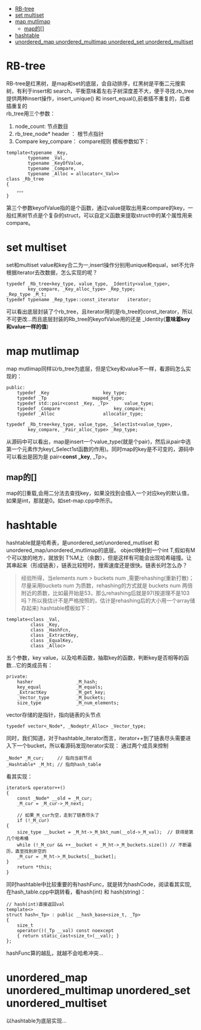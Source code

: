 <!-- TOC -->

- [RB-tree](#rb-tree)
- [set multiset](#set-multiset)
- [map mutlimap](#map-mutlimap)
  - [map的\[\]](#map的)
- [hashtable](#hashtable)
- [unordered\_map unordered\_multimap unordered\_set unordered\_multiset](#unordered_map-unordered_multimap-unordered_set-unordered_multiset)

<!-- /TOC -->
# RB-tree
RB-tree是红黑树，是map和set的底层，会自动排序，红黑树是平衡二元搜索树，有利于insert和 search，平衡意味着左右子树深度差不大，便于寻找.rb_tree提供两种insert操作，insert_unique() 和 insert_equal(),前者插不重复的，后者插重复的  
rb_tree用三个参数：
1. node_count: 节点数目
2. rb_tree_node* header ： 根节点指针
3. Compare key_compare： compare规则
模板参数如下：
```
template<typename _Key, 
        typename _Val, 
        typename _KeyOfValue,
        typename _Compare, 
        typename _Alloc = allocator<_Val>>
class _Rb_tree
{
    。。。
}
```
第三个参数keyofValue指的是个函数，通过value提取出用来compare的key，一般红黑树节点是个复杂的struct，可以自定义函数来提取struct中的某个属性用来compare。
# set multiset
set和multiset value和key合二为一,insert操作分别用unique和equal，set不允许根据iterator去改数据，怎么实现的呢？  
```
typedef _Rb_tree<key_type, value_type, _Identity<value_type>,
        key_compare, _Key_alloc_type> _Rep_type;
_Rep_type _M_t;  
typedef typename _Rep_type::const_iterator	 iterator;
```
可以看出底层封装了个rb_tree，且iterator用的是rb_tree的const_iterator，所以不可更改...而且底层封装的Rb_tree的keyofValue用的还是 _Identity(**意味着key和value一样的值**)
# map mutlimap
map mutlimap同样以rb_tree为底层，但是它key和value不一样，看源码怎么实现的：
```
public:
    typedef _Key					key_type;
    typedef _Tp					mapped_type;
    typedef std::pair<const _Key, _Tp>		value_type;
    typedef _Compare					key_compare;
    typedef _Alloc					allocator_type;

typedef _Rb_tree<key_type, value_type, _Select1st<value_type>,
        key_compare, _Pair_alloc_type> _Rep_type;
```
从源码中可以看出，map是insert一个value_type(就是个pair)，然后从pair中选第一个元素作为key(_Select1st函数的作用)。同时map的key是不可变的，源码中可以看出是因为是 pair<**const _key**, _Tp>。

## map的[]
map的[]重载,会用二分法去查找key，如果没找到会插入一个对应key的默认值，如果是int，那就是0。如set-map.cpp中所示。


# hashtable
hashtable就是哈希表，是unordered_set/unordered_mutliset 和 unordered_map/unordered_mutlimap的底层。
object映射到一个int T,假如有M个可以放的地方，就放到 T%M上（余数），但是这样有可能会出现哈希碰撞。让其串起来（形成链表），链表比较短时，搜索速度还是很快。链表长时怎么办？  
>经验所得，当elements num > buckets num ,需要rehashing(重新打散)； 
>尽量采用buckets num 为质数，rehashing的方式就是 buckets num 两倍附近的质数，比如最开始是53，那么rehashing后就是97(按道理不是103吗？所以我估计不是严格按照的，估计是rehashing后的大小用一个array储存起来)
hashtable模板如下：
```
template<class _Val,  
         class _Key,  
         class _HashFcn,  
	     class _ExtractKey,  
         class _EqualKey,  
         class _Alloc>
```
五个参数，key value，以及哈希函数，抽取key的函数，判断key是否相等的函数...它的类成员有：
```
private:
    hasher                _M_hash;
    key_equal             _M_equals;
    _ExtractKey           _M_get_key;
    _Vector_type          _M_buckets;
    size_type             _M_num_elements;
```
vector存储的是指针，指向链表的头节点 
```
typedef vector<_Node*, _Nodeptr_Alloc> _Vector_type;
```
同时，我们知道，对于hashtable_iterator而言，iterator++到了链表尽头需要进入下一个bucket，所以看源码发现iterator实现：
通过两个成员来控制
```
_Node* _M_cur;     // 指向当前节点
_Hashtable* _M_ht; // 指向hash_table
```
看其实现：
```
iterator& operator++()
{
    const _Node* __old = _M_cur;
    _M_cur = _M_cur->_M_next;

    // 如果_M_cur为空，走到了链表尽头了
    if (!_M_cur)
{
    size_type __bucket = _M_ht->_M_bkt_num(__old->_M_val);  // 获得是第几个哈希桶
    while (!_M_cur && ++__bucket < _M_ht->_M_buckets.size()) // 不断遍历，直至找到非空的
    _M_cur = _M_ht->_M_buckets[__bucket];
}
    return *this;
}
```
同时hashtable中比较重要的有hashFunc，就是转为hashCode，阅读看其实现,在hash_table.cpp中跳转看，看hash(int) 和 hash(string)：
```
// hash(int)直接返回val
template<>						
struct hash<_Tp> : public __hash_base<size_t, _Tp>  
{                                                   
    size_t                                            
    operator()(_Tp __val) const noexcept              
    { return static_cast<size_t>(__val); }            
};
```
hashFunc算的越乱，就越不会哈希冲突...
# unordered_map unordered_multimap unordered_set unordered_multiset
以hashtable为底层实现...
 



